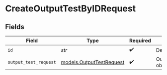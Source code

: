 # CreateOutputTestByIDRequest


## Fields

| Field                                                      | Type                                                       | Required                                                   | Description                                                |
| ---------------------------------------------------------- | ---------------------------------------------------------- | ---------------------------------------------------------- | ---------------------------------------------------------- |
| `id`                                                       | *str*                                                      | :heavy_check_mark:                                         | Destination Id                                             |
| `output_test_request`                                      | [models.OutputTestRequest](../models/outputtestrequest.md) | :heavy_check_mark:                                         | OutputTestRequest object                                   |